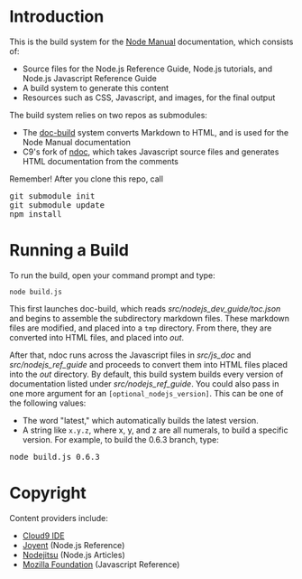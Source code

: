 # Introduction

This is the build system for the [Node Manual](http://www.nodemanual.org) documentation, which consists of:

* Source files for the Node.js Reference Guide, Node.js tutorials, and Node.js Javascript Reference Guide
* A build system to generate this content
* Resources such as CSS, Javascript, and images, for the final output

The build system relies on two repos as submodules:

* The [doc-build](https://github.com/c9/doc-build) system converts Markdown to HTML, and is used for the Node Manual documentation
* C9's fork of [ndoc](https://github.com/c9/ndoc), which takes Javascript source files and generates HTML documentation from the comments

Remember! After you clone this repo, call 

<pre>
git submodule init
git submodule update
npm install
</pre>

# Running a Build

To run the build, open your command prompt and type:

    node build.js
    
This first launches doc-build, which reads _src/nodejs\_dev\_guide/toc.json_ and begins to assemble the subdirectory markdown files. These markdown files are modified, and placed into a `tmp` directory. From there, they are converted into HTML files, and placed into _out_.

After that, ndoc runs across the Javascript files in _src/js\_doc_ and _src/nodejs\_ref\_guide_ and proceeds to convert them into HTML files placed into the _out_ directory. By default, this build system builds every version of documentation listed under _src/nodejs_ref_guide_. You could also pass in one more argument for an `[optional_nodejs_version]`. This can be one of the following values:

* The word "latest," which automatically builds the latest version.
* A string like `x.y.z`, where x, y, and z are all numerals, to build a specific version. For example, to build the 0.6.3 branch, type:

<pre>node build.js 0.6.3</pre>

# Copyright

Content providers include:

* [Cloud9 IDE](http://www.c9.io)
* [Joyent](http://www.joyent.com/) (Node.js Reference)
* [Nodejitsu](http://nodejitsu.com/) (Node.js Articles)
* [Mozilla Foundation](http://www.mozilla.org/) (Javascript Reference)
